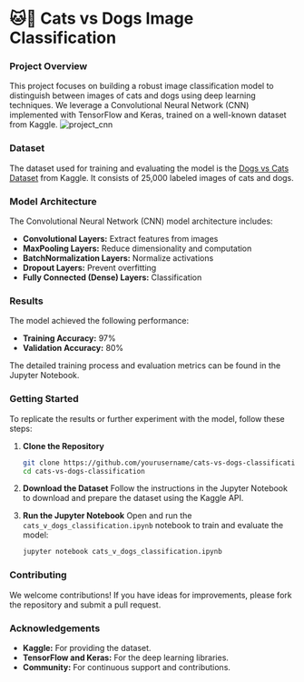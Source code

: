 # 🐱🐶 Cats vs Dogs Image Classification

### Project Overview

This project focuses on building a robust image classification model to distinguish between images of cats and dogs using deep learning techniques. We leverage a Convolutional Neural Network (CNN) implemented with TensorFlow and Keras, trained on a well-known dataset from Kaggle.
![project_cnn](https://github.com/Sri22082/CatsVsDogsClassification/assets/92198693/16063bce-c05a-4482-8269-63a6407c8253)


### Dataset

The dataset used for training and evaluating the model is the [Dogs vs Cats Dataset](https://www.kaggle.com/datasets/salader/dogs-vs-cats) from Kaggle. It consists of 25,000 labeled images of cats and dogs.

### Model Architecture

The Convolutional Neural Network (CNN) model architecture includes:
- **Convolutional Layers:** Extract features from images
- **MaxPooling Layers:** Reduce dimensionality and computation
- **BatchNormalization Layers:** Normalize activations
- **Dropout Layers:** Prevent overfitting
- **Fully Connected (Dense) Layers:** Classification

### Results

The model achieved the following performance:
- **Training Accuracy:** 97%
- **Validation Accuracy:** 80%

The detailed training process and evaluation metrics can be found in the Jupyter Notebook.

### Getting Started

To replicate the results or further experiment with the model, follow these steps:

1. **Clone the Repository**
    ```bash
    git clone https://github.com/yourusername/cats-vs-dogs-classification.git
    cd cats-vs-dogs-classification
    ```

2. **Download the Dataset**
    Follow the instructions in the Jupyter Notebook to download and prepare the dataset using the Kaggle API.

3. **Run the Jupyter Notebook**
    Open and run the `cats_v_dogs_classification.ipynb` notebook to train and evaluate the model:
    ```bash
    jupyter notebook cats_v_dogs_classification.ipynb
    ```

### Contributing

We welcome contributions! If you have ideas for improvements, please fork the repository and submit a pull request.



### Acknowledgements

- **Kaggle:** For providing the dataset.
- **TensorFlow and Keras:** For the deep learning libraries.
- **Community:** For continuous support and contributions.
